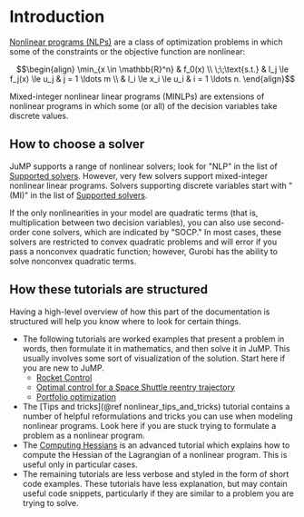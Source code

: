 # Introduction

[Nonlinear programs (NLPs)](https://en.wikipedia.org/wiki/Nonlinear_programming)
are a class of optimization problems in which some of the constraints or the
objective function are nonlinear:
```math
\begin{align}
    \min_{x \in \mathbb{R}^n} & f_0(x) \\
    \;\;\text{s.t.} & l_j \le f_j(x) \le u_j & j = 1 \ldots m \\
    & l_i \le x_i \le u_i & i = 1 \ldots n.
\end{align}
```

Mixed-integer nonlinear linear programs (MINLPs) are extensions of nonlinear
programs in which some (or all) of the decision variables take discrete values.

## How to choose a solver

JuMP supports a range of nonlinear solvers; look for "NLP" in the list
of [Supported solvers](@ref). However, very few solvers support mixed-integer
nonlinear linear programs. Solvers supporting discrete variables start with
"(MI)" in the list of [Supported solvers](@ref).

If the only nonlinearities in your model are quadratic terms (that is,
multiplication between two decision variables), you can also use second-order
cone solvers, which are indicated by "SOCP." In most cases, these solvers are
restricted to convex quadratic problems and will error if you pass a nonconvex
quadratic function; however, Gurobi has the ability to solve nonconvex quadratic
terms.

## How these tutorials are structured

Having a high-level overview of how this part of the documentation is structured
will help you know where to look for certain things.

 * The following tutorials are worked examples that present a problem in words,
   then formulate it in mathematics, and then solve it in JuMP. This usually
   involves some sort of visualization of the solution. Start here if you are
   new to JuMP.
   * [Rocket Control](@ref)
   * [Optimal control for a Space Shuttle reentry trajectory](@ref)
   * [Portfolio optimization](@ref)
 * The [Tips and tricks](@ref nonlinear_tips_and_tricks) tutorial contains a
   number of helpful reformulations and tricks you can use when modeling
   nonlinear programs. Look here if you are stuck trying to formulate a problem
   as a nonlinear program.
 * The [Computing Hessians](@ref) is an advanced tutorial which explains how to
   compute the Hessian of the Lagrangian of a nonlinear program. This is useful
   only in particular cases.
 * The remaining tutorials are less verbose and styled in the form of short code
   examples. These tutorials have less explanation, but may contain useful
   code snippets, particularly if they are similar to a problem you are trying
   to solve.

